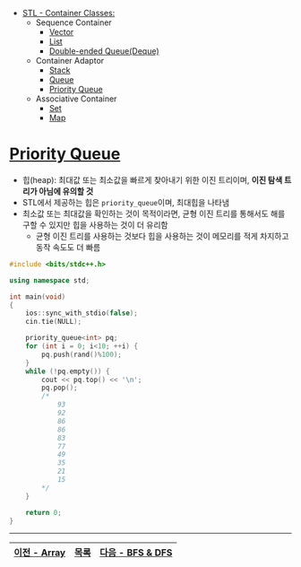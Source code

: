 * [STL - Container Classes:](/stl/)
    * Sequence Container
        * [Vector](/stl/vector/)
        * [List](/stl/list/)
        * [Double-ended Queue(Deque)](/stl/deque/)
    * Container Adaptor
        * [Stack](/stl/stack/)
        * [Queue](/stl/queue/)
        * [Priority Queue](/stl/priority_queue_heap/)
    * Associative Container
        * [Set](/stl/set/)
        * [Map](/stl/map/)

# [Priority Queue](https://cplusplus.com/reference/queue/priority_queue/)
* 힙(heap): 최대값 또는 최소값을 빠르게 찾아내기 위한 이진 트리이며, <b>이진 탐색 트리가 아님에 유의할 것</b>
* STL에서 제공하는 힙은 `priority_queue`이며, 최대힙을 나타냄
* 최소값 또는 최대값을 확인하는 것이 목적이라면, 균형 이진 트리를 통해서도 해를 구할 수 있지만 힙을 사용하는 것이 더 유리함
    * 균형 이진 트리를 사용하는 것보다 힙을 사용하는 것이 메모리를 적게 차지하고 동작 속도도 더 빠름

```c++
#include <bits/stdc++.h>

using namespace std;

int main(void) 
{
    ios::sync_with_stdio(false); 
    cin.tie(NULL);

    priority_queue<int> pq;
    for (int i = 0; i<10; ++i) {
        pq.push(rand()%100);
    }
    while (!pq.empty()) {
        cout << pq.top() << '\n';
        pq.pop();
        /*
            93
            92
            86
            86
            83
            77
            49
            35
            21
            15
        */
    }

    return 0;
}
```

---
|[이전 - Array](../Array/)|[목록](https://github.com/RyanJeong/CP#index)|[다음 - BFS & DFS](../bfs_dfs/)|
|-|-|-|
